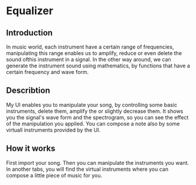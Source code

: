 # Equalizer
## Introduction
In music world, each instrument have a certain range of frequencies, manipulating this range enables us to amplify, reduce or even delete the sound ofthis instrument in a signal.
In the other way around, we can generate the instrument sound using mathematics, by functions that have a certain frequency and wave form.


## Describtion
My UI enables you to manipulate your song, by controlling some basic instruments, delete them, amplify the or slightly decrease them.
It shows you the signal's wave form and the spectrogram, so you can see the effect of the manipulation you applied.
You can compose a note also by some virtuall instruments provided by the UI.


## How it works
First import your song.
Then you can manipulate the instruments you want.
In another tabs, you will find the virtual instruments where you can compose a little piece of music for you.
